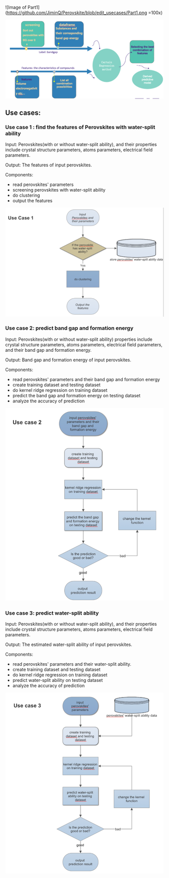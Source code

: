 ![Image of Part1](https://github.com/JiminQ/Perovskite/blob/edit_usecases/Part1.png =100x)


![Image of Part2](https://github.com/JiminQ/Perovskite/blob/edit_usecases/Part2.png)



## Use cases:
### Use case 1 : find the features of Perovskites with water-split ability
Input: Perovskites(with or without water-split ability), and their properties include crystal structure parameters, atoms parameters, electrical field parameters.

Output: The features of input perovskites.

Components: 
  * read perovskites' parameters
  * screening perovskites with water-split ability
  * do clustering
  * output the features

![Image of workflow1](https://github.com/JiminQ/Perovskite/blob/edit_usecases/use%20case%20flow1.png)


### Use case 2: predict band gap and formation energy
Input: Perovskites(with or without water-split ability) properties include crystal structure parameters, atoms parameters, electrical field parameters, and their band gap and formation energy.

Output: Band gap and formation energy of input perovskites.

Components:
  * read perovskites' parameters and their band gap and formation energy
  * create training dataset and testing dataset
  * do kernel ridge regression on training dataset
  * predict the band gap and formation energy on testing dataset
  * analyze the accuracy of prediction
  
![Image of workflow2](https://github.com/JiminQ/Perovskite/blob/edit_usecases/use%20case%20flow2.png)


### Use case 3: predict water-split ability
Input: Perovskites(with or without water-split ability), and their properties include crystal structure parameters, atoms parameters, electrical field parameters.

Output: The estimated water-split ability of input perovskites.

Components:
  * read perovskites' parameters and their water-split ability.
  * create training dataset and testing dataset
  * do kernel ridge regression on training dataset
  * predict water-split ability on testing dataset
  * analyze the accuracy of prediction
  
  ![Image of workflow3](https://github.com/JiminQ/Perovskite/blob/edit_usecases/use%20case%20flow3.png)

